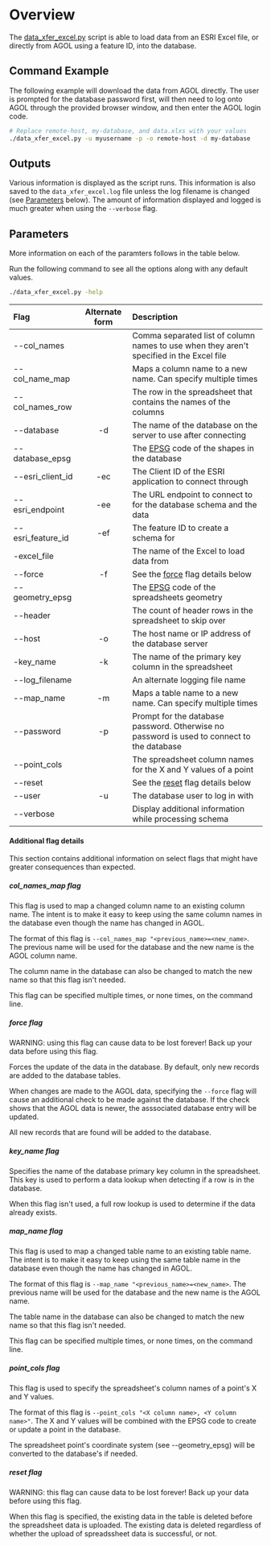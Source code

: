 # Overview
The [data_xfer_excel.py](https://github.com/Chris-Schnaufer/agol2mysql/blob/main/data_xfer_excel.py) script is able to load data from an ESRI Excel file, or directly from AGOL using a feature ID, into the database.

## Command Example
The following example will download the data from AGOL directly.
The user is prompted for the database password first, will then need to log onto AGOL through the provided browser window, and then enter the AGOL login code.

```bash
# Replace remote-host, my-database, and data.xlxs with your values
./data_xfer_excel.py -u myusername -p -o remote-host -d my-database
```

## Outputs
Various information is displayed as the script runs.
This information is also saved to the `data_xfer_excel.log` file unless the log filename is changed (see [Parameters](#parameters) below).
The amount of information displayed and logged is much greater when using the `--verbose` flag.

## Parameters
More information on each of the paramters follows in the table below.

Run the following command to see all the options along with any default values.

```bash
./data_xfer_excel.py -help
```

| Flag              | Alternate form | Description |
| :---------------- | :------------: | :---------- |
| --col_names       |     | Comma separated list of column names to use when they aren't specified in the Excel file |
| --col_name_map    |     | Maps a column name to a new name. Can specify multiple times |
| --col_names_row   |     | The row in the spreadsheet that contains the names of the columns |
| --database        | -d  | The name of the database on the server to use after connecting |
| --database_epsg   |     | The [EPSG](https://spatialreference.org/ref/epsg/) code of the shapes in the database |
| --esri_client_id  | -ec | The Client ID of the ESRI application to connect through |
| --esri_endpoint   | -ee | The URL endpoint to connect to for the database schema and the data |
| --esri_feature_id | -ef | The feature ID to create a schema for |
| -excel_file       |     | The name of the Excel to load data from |
| --force           | -f  | See the [force](#force-flag) flag details below |
| --geometry_epsg   |     | The [EPSG](https://spatialreference.org/ref/epsg/) code of the spreadsheets geometry |
| --header          |     | The count of header rows in the spreadsheet to skip over |
| --host            | -o  | The host name or IP address of the database server |
| -key_name         | -k  | The name of the primary key column in the spreadsheet |
| --log_filename    |     | An alternate logging file name |
| --map_name        | -m  | Maps a table name to a new name. Can specify multiple times |
| --password        | -p  | Prompt for the database password. Otherwise no password is used to connect to the database|
| --point_cols      |     | The spreadsheet column names for the X and Y values of a point |
| --reset           |     | See the [reset](#reset-flag) flag details below  |
| --user            | -u  | The database user to log in with |
| --verbose         |     | Display additional information while processing schema |

#### Additional flag details
This section contains additional information on select flags that might have greater consequences than expected.

##### col_names_map flag
This flag is used to map a changed column name to an existing column name.
The intent is to make it easy to keep using the same column names in the database even though the name has changed in AGOL.

The format of this flag is `--col_names_map "<previous_name>=<new_name>`.
The previous name will be used for the database and the new name is the AGOL column name.

The column name in the database can also be changed to match the new name so that this flag isn't needed.

This flag can be specified multiple times, or none times, on the command line.

##### force flag
WARNING: using this flag can cause data to be lost forever! Back up your data before using this flag.

Forces the update of the data in the database.
By default, only new records are added to the database tables.

When changes are made to the AGOL data, specifying the `--force` flag will cause an additional check to be made against the database.
If the check shows that the AGOL data is newer, the asssociated database entry will be updated.

All new records that are found will be added to the database.

##### key_name flag
Specifies the name of the database primary key column in the spreadsheet.
This key is used to perform a data lookup when detecting if a row is in the database.

When this flag isn't used, a full row lookup is used to determine if the data already exists.

##### map_name flag
This flag is used to map a changed table name to an existing table name.
The intent is to make it easy to keep using the same table name in the database even though the name has changed in AGOL.

The format of this flag is `--map_name "<previous_name>=<new_name>`.
The previous name will be used for the database and the new name is the AGOL name.

The table name in the database can also be changed to match the new name so that this flag isn't needed.

This flag can be specified multiple times, or none times, on the command line.

##### point_cols flag
This flag is used to specify the spreadsheet's column names of a point's X and Y values.

The format of this flag is `--point_cols "<X column name>, <Y column name>"`.
The X and Y values will be combined with the EPSG code to create or update a point in the database.

The spreadsheet point's coordinate system (see --geometry_epsg) will be converted to the database's if needed.

##### reset flag
WARNING: this flag can cause data to be lost forever! Back up your data before using this flag.

When this flag is specified, the existing data in the table is deleted before the spreadsheet data is uploaded.
The existing data is deleted regardless of whether the upload of spreadssheet data is successful, or not.
